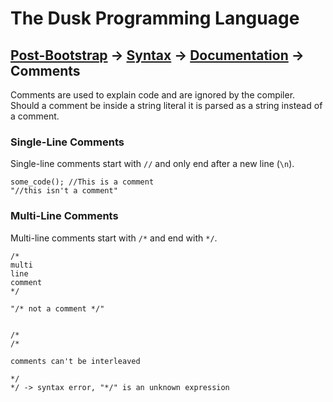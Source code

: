 # The Dusk Programming Language

## [Post-Bootstrap](../../README.md) -> [Syntax](../README.md) -> [Documentation](README.md) -> Comments

Comments are used to explain code and are ignored by the compiler. Should a
comment be inside a string literal it is parsed as a string instead of a
comment.

### Single-Line Comments

Single-line comments start with ``//`` and only end after a new line (``\n``).

```
some_code(); //This is a comment
"//this isn't a comment"
```

### Multi-Line Comments

Multi-line comments start with ``/*`` and end with ``*/``.

```
/*
multi
line
comment
*/

"/* not a comment */"


/*
/*

comments can't be interleaved

*/
*/ -> syntax error, "*/" is an unknown expression
```
